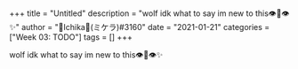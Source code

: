+++
title = "Untitled"
description = "wolf idk what to say im new to this👁️👄👁️✨"
author = "🌺Ichika🌺(ミケラ)#3160"
date = "2021-01-21"
categories = ["Week 03: TODO"]
tags = []
+++

wolf idk what to say im new to this👁️👄👁️✨
